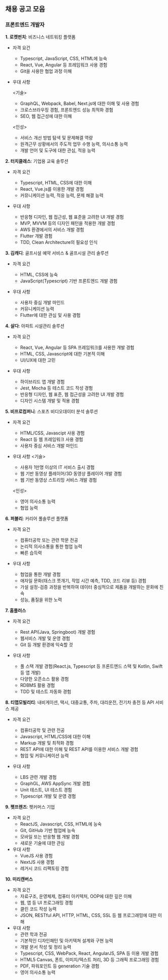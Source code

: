 ## 채용 공고 모음



### 프론트엔드 개발자

**1. 로켓펀치**: 비즈니스 네트워킹 플랫폼

- 자격 요건

  - Typescript, JavaScript, CSS, HTML에 능숙
  - React, Vue, Angular 등 프레임워크 사용 경험
  - Git을 사용한 협업 과정 이해

- 우대 사항

  <기술>
  - GraphQL, Webpack, Babel, Next.js에 대한 이해 및 사용 경험
  - 크로스브라우징 경험, 프론트엔드 성능 최적화 경험
  - SEO, 웹 접근성에 대한 이해

  <인성>
  - 서비스 개선 방법 탐색 및 문제해결 역량
  - 원격근무 상황에서의 주도적 업무 수행 능력, 의사소통 능력
  - 개발 언어 및 도구에 대한 관심, 적응 능력



**2. 터치클래스**: 기업용 교육 솔루션
  - 자격 요건
    - Typescript, HTML, CSS에 대한 이해
    - React, Vue.js를 이용한 개발 경험
    - 커뮤니케이션 능력, 적응 능력, 문제 해결 능력

  - 우대 사항
    - 반응형 디자인, 웹 접근성, 웹 표준을 고려한 UI 개발 경험
    - MVP, MVVM 등의 디자인 패턴을 적용한 개발 경험
    - AWS 환경에서의 서비스 개발 경험
    - Flutter 개발 경험
    - TDD, Clean Architecture의 필요성 인식


**3. 김캐디**: 골프시설 예약 서비스 & 골프시설 관리 솔루션
- 자격 요건
  - HTML, CSS에 능숙
  - JavaScript(Typescript) 기반 프론트엔드 개발 경험

- 우대 사항
  - 사용자 중심 개발 마인드
  - 커뮤니케이션 능력
  - Flutter에 대한 관심 및 사용 경험


**4. 살다**: 아파트 시설관리 솔루션
- 자격 요건
  - React, Vue, Angular 등 SPA 프레임워크를 사용한 개발 경험
  - HTML, CSS, Javascript에 대한 기본적 이해
  - UI/UX에 대한 고민

- 우대 사항
  - 하이브리드 앱 개발 경험
  - Jest, Mocha 등 테스트 코드 작성 경험
  - 반응형 디자인, 웹 표준, 웹 접근성을 고려한 UI 개발 경험
  - 디자인 시스템 개발 및 적용 경험
  
    

**5. 비프로컴퍼니**: 스포츠 비디오데이터 분석 솔루션
- 자격 요건
  - HTML/CSS, Javascipt 사용 경험
  - React 등 웹 프레임워크 사용 경험
  - 사용자 중심 서비스 개발 마인드

- 우대 사항
  <기술>
  - 사용자 1만명 이상의 IT 서비스 출시 경험
  - 웹 기반 동영상 플레이어/3D 동영상 플레이어 개발 경험
  - 웹 기반 동영상 스트리밍 서비스 개발 경험

  <인성>
  - 영어 의사소통 능력
  - 협업 능력

  

**6. 퍼블리**: 커리어 풀솔루션 플랫폼
- 자격 요건
  - 컴퓨터공학 또는 관련 학문 전공
  - 논리적 의사소통을 통한 협업 능력
  - 빠른 습득력

- 우대 사항
  - 협업을 통한 개발 경험
  - 애자일 문화(태스크 쪼개기, 작업 시간 예측, TDD, 코드 리뷰 등) 경험
  - 가설 설정-검증 과정을 반복하여 데이터 중심적으로 제품을 개발하는 문화에 친숙
  - 성능, 품질을 위한 노력

    

**7. 홈플러스**
- 자격 요건
  - Rest API(Java, Springboot) 개발 경험
  - 웹서비스 개발 및 운영 경험
  - Git 등 개발 환경에 익숙할 것
  
- 우대 사항
  - 풀 스택 개발 경험(React.js, Typescript 등 프론트엔드 스택 및 Kotlin, Swift 등 앱 개발)
  - 다양한 오픈소스 활용 경험
  - RDBMS 활용 경험
  - TDD 및 테스트 자동화 경험
  
    

**8. 티맵모빌리티**: 내비게이션, 택시, 대중교통, 주차, 대리운전, 전기차 충전 등 API 서비스 제공

- 자격 요건
  - 컴퓨터공학 및 관련 전공
  - Javascript, HTML/CSS에 대한 이해
  - Markup 개발 및 최적화 경험
  - REST API에 대한 이해 및 REST API를 이용한 서비스 개발 경험
  - 협업 및 커뮤니케이션 능력

- 우대 사항
  - LBS 관련 개발 경험
  - GraphGL, AWS AppSync 개발 경험
  - Unit 테스트, UI 테스트 경험
  - Typescript 개발 및 운영 경험


**9. 펫프렌즈**: 펫커머스 기업
- 자격 요건
  - ReactJS, Javascript, CSS, HTML에 능숙
  - Git, GitHub 기반 협업에 능숙
  - 모바일 또는 반응형 웹 개발 경험
  - 새로운 기술에 대한 관심
- 우대 사항
  - VueJS 사용 경험
  - NextJS 사용 경험
  - 레거시 코드 리팩토링 경험



**10. 미리캔버스**

- 자격 요건
	- 자료구조, 운영체제, 컴퓨터 아키텍처, OOP에 대한 깊은 이해
	- 웹, 앱 등 UI 프로그래밍 경험
	- 클린 코드 작성 능력
	- JSON, RESTful API, HTTP, HTML, CSS, SSL 등 웹 프로그래밍에 대한 이해
- 우대 사항
  - 관련 학과 전공
  - 기본적인 디자인패턴 및 아키텍쳐 설계와 구현 능력
  - 개발 문서 작성 및 정리 능력
  - Typescript, CSS, WebPack, React, AngularJS, SPA 등 이용 개발 경험
  - HTML5 Canvas, 폰트, 이미지/텍스트 처리, 3D 등 그래픽 프로그래밍 경험
  - PDF, 파워포인트 등 generation 기술 경험
  - 영어 의사소통 능력